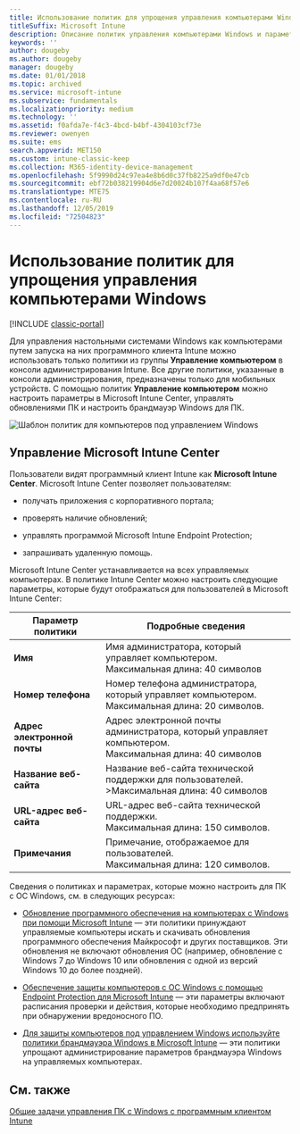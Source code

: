 ```yaml
---
title: Использование политик для упрощения управления компьютерами Windows
titleSuffix: Microsoft Intune
description: Описание политик управления компьютерами Windows и параметров для Центра Microsoft Intune.
keywords: ''
author: dougeby
ms.author: dougeby
manager: dougeby
ms.date: 01/01/2018
ms.topic: archived
ms.service: microsoft-intune
ms.subservice: fundamentals
ms.localizationpriority: medium
ms.technology: ''
ms.assetid: f0afda7e-f4c3-4bcd-b4bf-4304103cf73e
ms.reviewer: owenyen
ms.suite: ems
search.appverid: MET150
ms.custom: intune-classic-keep
ms.collection: M365-identity-device-management
ms.openlocfilehash: 5f9990d24c97ea4e8b6d0c37fb8225a9df0e47cb
ms.sourcegitcommit: ebf72b038219904d6e7d20024b107f4aa68f57e6
ms.translationtype: MTE75
ms.contentlocale: ru-RU
ms.lasthandoff: 12/05/2019
ms.locfileid: "72504823"
---
```

# <a name="use-policies-to-simplify-windows-pc-management"></a>Использование политик для упрощения управления компьютерами Windows

[!INCLUDE [classic-portal](../includes/classic-portal.md)]

Для управления настольными системами Windows как компьютерами путем запуска на них программного клиента Intune можно использовать только политики из группы **Управление компьютером** в консоли администрирования Intune. Все другие политики, указанные в консоли администрирования, предназначены только для мобильных устройств. С помощью политик **Управление компьютером** можно настроить параметры в Microsoft Intune Center, управлять обновлениями ПК и настроить брандмауэр Windows для ПК.

![Шаблон политик для компьютеров под управлением Windows](./media/use-policies-to-simplify-windows-pc-management/pc_policy_template.png)

## <a name="manage-the-microsoft-intune-center"></a>Управление Microsoft Intune Center
Пользователи видят программный клиент Intune как **Microsoft Intune Center**. Microsoft Intune Center позволяет пользователям:

- получать приложения с корпоративного портала;

- проверять наличие обновлений;

- управлять программой Microsoft Intune Endpoint Protection;

- запрашивать удаленную помощь.

Microsoft Intune Center устанавливается на всех управляемых компьютерах. В политике Intune Center можно настроить следующие параметры, которые будут отображаться для пользователей в Microsoft Intune Center:

|Параметр политики|Подробные сведения|
|------------------|--------------------|
|**Имя**|Имя администратора, который управляет компьютером.<br />Максимальная длина: 40 символов|
|**Номер телефона**|Номер телефона администратора, который управляет компьютером.<br />Максимальная длина: 20 символов.|
|**Адрес электронной почты**|Адрес электронной почты администратора, который управляет компьютером.<br />Максимальная длина: 40 символов|
|**Название веб-сайта**|Название веб-сайта технической поддержки для пользователей.<br />>Максимальная длина: 40 символов|
|**URL-адрес веб-сайта**|URL-адрес веб-сайта технической поддержки.<br />Максимальная длина: 150 символов.|
|**Примечания**|Примечание, отображаемое для пользователей.<br />Максимальная длина: 120 символов.|

Сведения о политиках и параметрах, которые можно настроить для ПК с ОС Windows, см. в следующих ресурсах:

- [Обновление программного обеспечения на компьютерах с Windows при помощи Microsoft Intune](../keep-windows-pcs-up-to-date-with-software-updates-in-microsoft-intune.md) — эти политики принуждают управляемые компьютеры искать и скачивать обновления программного обеспечения Майкрософт и других поставщиков. Эти обновления не включают обновления ОС (например, обновление с Windows 7 до Windows 10 или обновления с одной из версий Windows 10 до более поздней).

- [Обеспечение защиты компьютеров с ОС Windows с помощью Endpoint Protection для Microsoft Intune](../help-secure-windows-pcs-with-endpoint-protection-for-microsoft-intune.md) — эти параметры включают расписания проверки и действия, которые необходимо предпринять при обнаружении вредоносного ПО.

- [Для защиты компьютеров под управлением Windows используйте политики брандмауэра Windows в Microsoft Intune](../help-protect-windows-pcs-using-windows-firewall-policies-in-microsoft-intune.md) — эти политики упрощают администрирование параметров брандмауэра Windows на управляемых компьютерах.


## <a name="see-also"></a>См. также

[Общие задачи управления ПК с Windows с программным клиентом Intune](common-windows-pc-management-tasks-with-the-microsoft-intune-computer-client.md)
